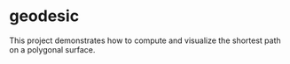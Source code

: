 # geodesic
This project demonstrates how to compute and visualize the shortest path on a polygonal surface.

